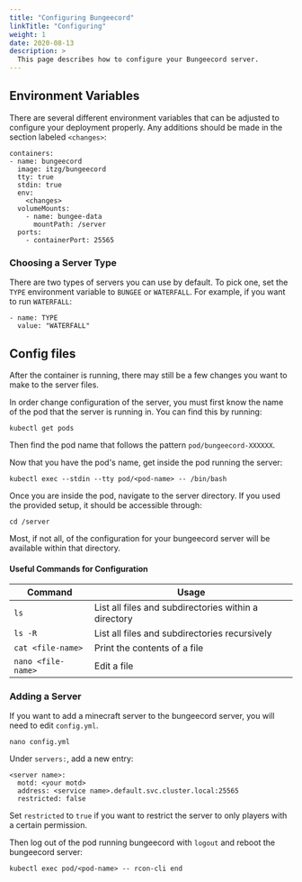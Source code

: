 ```yaml
---
title: "Configuring Bungeecord"
linkTitle: "Configuring"
weight: 1
date: 2020-08-13
description: >
  This page describes how to configure your Bungeecord server.
---
```


## Environment Variables
There are several different environment variables that can be adjusted to configure your deployment properly. Any additions should be made in the section labeled ```<changes>```:

```
containers:
- name: bungeecord
  image: itzg/bungeecord
  tty: true
  stdin: true
  env:
    <changes>
  volumeMounts:
    - name: bungee-data
      mountPath: /server
  ports:
    - containerPort: 25565
```

### Choosing a Server Type
There are two types of servers you can use by default. To pick one, set the ```TYPE``` environment variable to ```BUNGEE``` or ```WATERFALL```. For example, if you want to run ```WATERFALL```:

```
- name: TYPE
  value: "WATERFALL"
```

## Config files

After the container is running, there may still be a few changes you want to make to the server files.

In order change configuration of the server, you must first know the name of the pod that the server is running in. You can find this by running:
```
kubectl get pods
```
Then find the pod name that follows the pattern ```pod/bungeecord-XXXXXX```.

Now that you have the pod's name, get inside the pod running the server:
```
kubectl exec --stdin --tty pod/<pod-name> -- /bin/bash
```

Once you are inside the pod, navigate to the server directory. If you used the provided setup, it should be accessible through:
```
cd /server
```

Most, if not all, of the configuration for your bungeecord server will be available within that directory.

#### Useful Commands for Configuration
|Command               |Usage                                               |
|----------------------|----------------------------------------------------|
|```ls```              |List all files and subdirectories within a directory|
|```ls -R```           |List all files and subdirectories recursively       |
|```cat <file-name>``` |Print the contents of a file                        |
|```nano <file-name>```|Edit a file                                         |

### Adding a Server

If you want to add a minecraft server to the bungeecord server, you will need to edit ```config.yml```.
```
nano config.yml
```

Under ```servers:```, add a new entry:
```
<server name>:
  motd: <your motd>
  address: <service name>.default.svc.cluster.local:25565
  restricted: false
```
Set ```restricted``` to ```true``` if you want to restrict the server to only players with a certain permission.

Then log out of the pod running bungeecord with ```logout``` and reboot the bungeecord server:

```
kubectl exec pod/<pod-name> -- rcon-cli end
```
